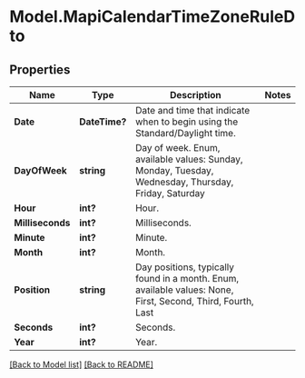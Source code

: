 # Model.MapiCalendarTimeZoneRuleDto
## Properties
Name | Type | Description | Notes
------------ | ------------- | ------------- | -------------
**Date** | **DateTime?** | Date and time that indicate when to begin using the Standard/Daylight time.              | 
**DayOfWeek** | **string** | Day of week. Enum, available values: Sunday, Monday, Tuesday, Wednesday, Thursday, Friday, Saturday | 
**Hour** | **int?** | Hour.              | 
**Milliseconds** | **int?** | Milliseconds.              | 
**Minute** | **int?** | Minute.              | 
**Month** | **int?** | Month.              | 
**Position** | **string** | Day positions, typically found in a month. Enum, available values: None, First, Second, Third, Fourth, Last | 
**Seconds** | **int?** | Seconds.              | 
**Year** | **int?** | Year.              | 



[[Back to Model list]](Models.doc) [[Back to README]](README.md)


